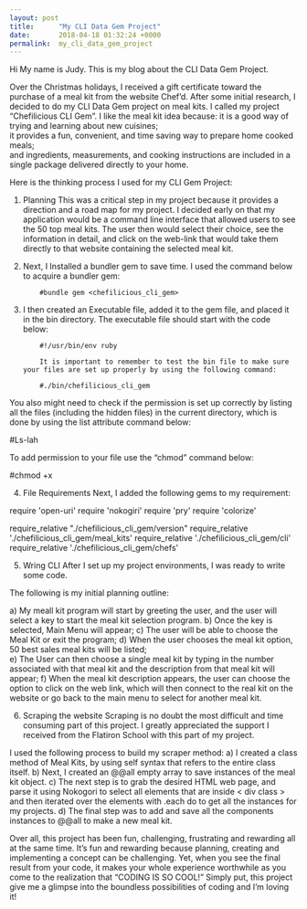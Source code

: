 ```yaml
---
layout: post
title:      "My CLI Data Gem Project"
date:       2018-04-18 01:32:24 +0000
permalink:  my_cli_data_gem_project
---
```



Hi My name is Judy.  This is my blog about the CLI Data Gem Project.

Over the Christmas holidays, I received a gift certificate toward the purchase of a meal kit from the website Chef’d.  After some initial research, I decided to do my CLI Data Gem project on meal kits.  I called my project “Chefilicious CLI Gem”.
I like the meal kit idea because: 
it is a good way of trying and learning about new cuisines;  
it provides a fun, convenient, and time saving way to prepare home cooked meals;  
and ingredients, measurements, and cooking instructions are included in a single package delivered directly to your home.  

Here is the thinking process I used for my CLI Gem Project: 
1) Planning
This was a critical step in my project because it provides a direction and a road map for my project.
I decided early on that my application would be a command line interface that allowed users to see the 50 top meal kits.  The user then would select their choice, see the information in detail, and click on the web-link that would take them directly to that website containing the selected meal kit.

 2. Next, I Installed a bundler gem to save time.
I used the command below to acquire a bundler gem:
 
            #bundle gem <chefilicious_cli_gem>
 
3.  I then created an Executable file, added it to the gem file, and placed it in the bin directory. The executable file should start with the code below:
 
            #!/usr/bin/env ruby
           
            It is important to remember to test the bin file to make sure your files are set up properly by using the following command:
 
            #./bin/chefilicious_cli_gem
 
You also might need to check if the permission is set up correctly by listing all the files (including the hidden files) in the current directory,  which is done by using the list attribute command below:
 
#Ls-lah
 
To add permission to your file use the “chmod” command below:
 
#chmod +x <your file name>

 
4.  File Requirements
Next, I added the following gems to my requirement:
                       
require 'open-uri'
require 'nokogiri'
require 'pry'
require 'colorize'
 
require_relative "./chefilicious_cli_gem/version"
require_relative './chefilicious_cli_gem/meal_kits'
require_relative './chefilicious_cli_gem/cli'
require_relative './chefilicious_cli_gem/chefs'
 
5.  Wring CLI
After I set up my project environments, I was ready to write some code.  

The  following is my initial planning outline:
 
a) My meall kit program will start by greeting the user, and the user will select a key to start the meal kit selection program. 
b) Once the key is selected, Main Menu will appear; 
c) The user will be able to choose the Meal Kit or exit the program; 
d) When the user chooses the meal kit option, 50 best sales meal kits will be listed;  
e) The User can then choose a single meal kit by typing in the number associated with that meal kit and the description from that  meal kit will appear; 
f) When the meal kit description appears, the user can choose the option to click on the web link, which will then connect to the real kit on the website or go back to the main menu to select for another meal kit.
 
6.   Scraping the website
Scraping is no doubt the most difficult and time consuming part of this project.  I greatly appreciated the support I received from the Flatiron School with this part of my project. 
 
I used the following process to build my scraper method:
a) I created a class method of Meal Kits, by using self syntax that refers to the entire class itself.
b) Next, I created an @@all empty array to save instances of the meal kit object.
c) The next step is to grab the desired HTML web page, and parse it using Nokogori to select all elements that are inside < div class > and then iterated over the elements with .each do to get all the instances for my projects.
d)  The final step was to add and save all the components instances to @@all to make a new meal kit.
 
Over all, this project has been fun, challenging, frustrating and rewarding all at the same time. It’s fun and rewarding because planning, creating and implementing a concept can be challenging.  Yet, when you see the final result from your code, it makes your whole experience worthwhile as you come to the realization that “CODING IS SO COOL!”  Simply put, this project give me a glimpse into the boundless  possibilities of coding and I’m loving it!


